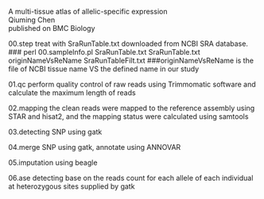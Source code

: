 A multi-tissue atlas of allelic-specific expression  
Qiuming Chen  
published on BMC Biology  
  
00.step treat with SraRunTable.txt downloaded from NCBI SRA database. ###
perl 00.sampleInfo.pl SraRunTable.txt SraRunTable.txt originNameVsReName SraRunTableFilt.txt  ###originNameVsReName is the file of NCBI tissue name VS the defined name in our study

01.qc perform quality control of raw reads using Trimmomatic software and calculate the maximum length of reads

02.mapping the clean reads were mapped to the reference assembly using STAR and hisat2, and the mapping status were calculated using samtools 

03.detecting SNP using gatk 

04.merge SNP using gatk, annotate using ANNOVAR

05.imputation using beagle

06.ase detecting base on the reads count for each allele of each individual at heterozygous sites supplied by gatk
